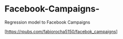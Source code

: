 # Facebook-Campaigns-
Regression model to Facebook Campaigns 

[https://rpubs.com/fabiorocha5150/facebok_campaigns]
